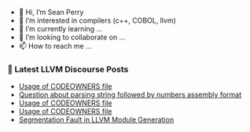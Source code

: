 - 👋 Hi, I’m Sean Perry
- 👀 I’m interested in compilers (c++, COBOL, llvm)
- 🌱 I’m currently learning ...
- 💞️ I’m looking to collaborate on ...
- 📫 How to reach me ...

<!---
s66perry/s66perry is a ✨ special ✨ repository because its `README.md` (this file) appears on your GitHub profile.
You can click the Preview link to take a look at your changes.
--->
### 📕 Latest LLVM Discourse Posts

<!-- DISCOURSE-LLVM:START -->
- [Usage of CODEOWNERS file](https://discourse.llvm.org/t/usage-of-codeowners-file/73524?page=2#post_22)
- [Question about parsing string followed by numbers assembly format](https://discourse.llvm.org/t/question-about-parsing-string-followed-by-numbers-assembly-format/73786#post_1)
- [Usage of CODEOWNERS file](https://discourse.llvm.org/t/usage-of-codeowners-file/73524?page=2#post_21)
- [Usage of CODEOWNERS file](https://discourse.llvm.org/t/usage-of-codeowners-file/73524#post_20)
- [Segmentation Fault in LLVM Module Generation](https://discourse.llvm.org/t/segmentation-fault-in-llvm-module-generation/73785#post_1)
<!-- DISCOURSE-LLVM:END -->
